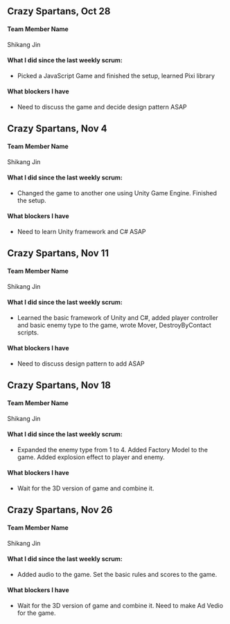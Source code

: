 ## Crazy Spartans, Oct 28

#### **Team Member Name**
Shikang Jin
<br>

#### **What I did since the last weekly scrum:**
 - Picked a JavaScript Game and finished the setup, learned Pixi library

#### **What blockers I have**
 - Need to discuss the game and decide design pattern ASAP  

## Crazy Spartans, Nov 4

#### **Team Member Name**
Shikang Jin
<br>

#### **What I did since the last weekly scrum:**
 - Changed the game to another one using Unity Game Engine. Finished the setup.

#### **What blockers I have**
 - Need to learn Unity framework and C# ASAP

## Crazy Spartans, Nov 11

#### **Team Member Name**
Shikang Jin
<br>

#### **What I did since the last weekly scrum:**
 - Learned the basic framework of Unity and C#, added player controller and basic enemy type to the game, wrote Mover, DestroyByContact scripts.

#### **What blockers I have**
 - Need to discuss design pattern to add ASAP

## Crazy Spartans, Nov 18

#### **Team Member Name**
Shikang Jin
<br>

#### **What I did since the last weekly scrum:**
 - Expanded the enemy type from 1 to 4. Added Factory Model to the game. Added explosion effect to player and enemy.

#### **What blockers I have**
 - Wait for the 3D version of game and combine it.

## Crazy Spartans, Nov 26

#### **Team Member Name**
Shikang Jin
<br>

#### **What I did since the last weekly scrum:**
 - Added audio to the game. Set the basic rules and scores to the game. 

#### **What blockers I have**
 - Wait for the 3D version of game and combine it. Need to make Ad Vedio for the game.
